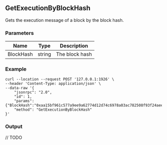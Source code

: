 ## GetExecutionByBlockHash

 Gets the execution message of a block by the block hash.

### Parameters

| Name         | Type   | Description       |
| ---------------- | -------------- | ------- |
| BlockHash    | string | The block hash |

### Example
```shell
curl --location --request POST '127.0.0.1:1926' \
--header 'Content-Type: application/json' \
--data-raw '{
    "jsonrpc": "2.0",
    "id": 1,
    "params": {"BlockHash":"0xaa15bf961c577a9ee9a62774d12d74c6978a03ac782508f93f24aeee452387ff"},
    "method": "GetExecutionByBlockHash"
}'
```

### Output

// TODO

